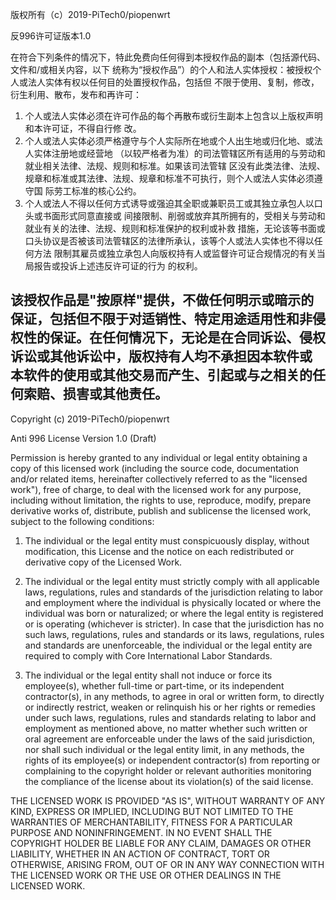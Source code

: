 版权所有（c）2019-PiTech0/piopenwrt

反996许可证版本1.0

在符合下列条件的情况下，特此免费向任何得到本授权作品的副本（包括源代码、文件和/或相关内容，以下
统称为“授权作品”）的个人和法人实体授权：被授权个人或法人实体有权以任何目的处置授权作品，包括但
不限于使用、复制，修改，衍生利用、散布，发布和再许可：

1. 个人或法人实体必须在许可作品的每个再散布或衍生副本上包含以上版权声明和本许可证，不得自行修
改。
2. 个人或法人实体必须严格遵守与个人实际所在地或个人出生地或归化地、或法人实体注册地或经营地
（以较严格者为准）的司法管辖区所有适用的与劳动和就业相关法律、法规、规则和标准。如果该司法管辖
区没有此类法律、法规、规章和标准或其法律、法规、规章和标准不可执行，则个人或法人实体必须遵守国
际劳工标准的核心公约。
3. 个人或法人不得以任何方式诱导或强迫其全职或兼职员工或其独立承包人以口头或书面形式同意直接或
间接限制、削弱或放弃其所拥有的，受相关与劳动和就业有关的法律、法规、规则和标准保护的权利或补救
措施，无论该等书面或口头协议是否被该司法管辖区的法律所承认，该等个人或法人实体也不得以任何方法
限制其雇员或独立承包人向版权持有人或监督许可证合规情况的有关当局报告或投诉上述违反许可证的行为
的权利。

该授权作品是"按原样"提供，不做任何明示或暗示的保证，包括但不限于对适销性、特定用途适用性和非侵
权性的保证。在任何情况下，无论是在合同诉讼、侵权诉讼或其他诉讼中，版权持有人均不承担因本软件或
本软件的使用或其他交易而产生、引起或与之相关的任何索赔、损害或其他责任。
--------------------------------------------------------------------------------
Copyright (c) 2019-PiTech0/piopenwrt

Anti 996 License Version 1.0 (Draft)

Permission is hereby granted to any individual or legal entity
obtaining a copy of this licensed work (including the source code,
documentation and/or related items, hereinafter collectively referred
to as the "licensed work"), free of charge, to deal with the licensed
work for any purpose, including without limitation, the rights to use,
reproduce, modify, prepare derivative works of, distribute, publish 
and sublicense the licensed work, subject to the following conditions:

1. The individual or the legal entity must conspicuously display,
without modification, this License and the notice on each redistributed 
or derivative copy of the Licensed Work.

2. The individual or the legal entity must strictly comply with all
applicable laws, regulations, rules and standards of the jurisdiction
relating to labor and employment where the individual is physically
located or where the individual was born or naturalized; or where the
legal entity is registered or is operating (whichever is stricter). In
case that the jurisdiction has no such laws, regulations, rules and
standards or its laws, regulations, rules and standards are
unenforceable, the individual or the legal entity are required to
comply with Core International Labor Standards.

3. The individual or the legal entity shall not induce or force its
employee(s), whether full-time or part-time, or its independent
contractor(s), in any methods, to agree in oral or written form, to
directly or indirectly restrict, weaken or relinquish his or her
rights or remedies under such laws, regulations, rules and standards
relating to labor and employment as mentioned above, no matter whether
such written or oral agreement are enforceable under the laws of the
said jurisdiction, nor shall such individual or the legal entity
limit, in any methods, the rights of its employee(s) or independent
contractor(s) from reporting or complaining to the copyright holder or
relevant authorities monitoring the compliance of the license about
its violation(s) of the said license.

THE LICENSED WORK IS PROVIDED "AS IS", WITHOUT WARRANTY OF ANY KIND,
EXPRESS OR IMPLIED, INCLUDING BUT NOT LIMITED TO THE WARRANTIES OF
MERCHANTABILITY, FITNESS FOR A PARTICULAR PURPOSE AND NONINFRINGEMENT.
IN NO EVENT SHALL THE COPYRIGHT HOLDER BE LIABLE FOR ANY CLAIM,
DAMAGES OR OTHER LIABILITY, WHETHER IN AN ACTION OF CONTRACT, TORT OR
OTHERWISE, ARISING FROM, OUT OF OR IN ANY WAY CONNECTION WITH THE
LICENSED WORK OR THE USE OR OTHER DEALINGS IN THE LICENSED WORK.
